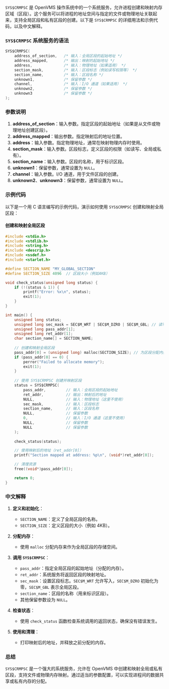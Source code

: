 `SYS$CRMPSC` 是 OpenVMS 操作系统中的一个系统服务，允许进程创建和映射内存区域（区段）。这个服务可以将进程的地址空间与指定的文件或物理地址关联起来，支持全局区段和私有区段的创建。以下是 `SYS$CRMPSC` 的详细用法和示例代码，以及中文解释。

### `SYS$CRMPSC` 系统服务的语法

```c
SYS$CRMPSC(
    address_of_section,   /* 输入：全局区段的起始地址 */
    address_mapped,       /* 输出：映射的起始地址 */
    address,              /* 输入：物理地址（如果适用） */
    section_mask,         /* 输入：区段标志（例如读写权限等） */
    section_name,         /* 输入：区段名称 */
    unknown1,             /* 保留参数 */
    channel,              /* 输入：I/O 通道（如果适用） */
    unknown2,             /* 保留参数 */
    unknown3              /* 保留参数 */
);
```

### 参数说明

1. **address_of_section**：输入参数。指定区段的起始地址（如果是从文件或物理地址创建区段）。
2. **address_mapped**：输出参数。指定映射后的地址位置。
3. **address**：输入参数。指定物理地址，通常在映射物理内存时使用。
4. **section_mask**：输入参数。区段标志，定义区段的权限（如读写、全局或私有）。
5. **section_name**：输入参数。区段的名称，用于标识区段。
6. **unknown1**：保留参数，通常设置为 `NULL`。
7. **channel**：输入参数。I/O 通道，用于文件区段的创建。
8. **unknown2**、**unknown3**：保留参数，通常设置为 `NULL`。

### 示例代码

以下是一个用 C 语言编写的示例代码，演示如何使用 `SYS$CRMPSC` 创建和映射全局区段：

#### 创建和映射全局区段

```c
#include <stdio.h>
#include <stdlib.h>
#include <string.h>
#include <descrip.h>
#include <ssdef.h>
#include <starlet.h>

#define SECTION_NAME "MY_GLOBAL_SECTION"
#define SECTION_SIZE 4096  // 区段大小（例如4KB）

void check_status(unsigned long status) {
    if (!(status & 1)) {
        printf("Error: %x\n", status);
        exit(1);
    }
}

int main() {
    unsigned long status;
    unsigned long sec_mask = SEC$M_WRT | SEC$M_DZRO | SEC$M_GBL; // 读写、初始化为零、全局
    unsigned long pass_addr[1];
    unsigned long ret_addr[1];
    char section_name[] = SECTION_NAME;
    
    // 创建和映射全局区段
    pass_addr[0] = (unsigned long) malloc(SECTION_SIZE); // 为区段分配内存
    if (pass_addr[0] == 0) {
        perror("Failed to allocate memory");
        exit(1);
    }
    
    // 使用 SYS$CRMPSC 创建并映射区段
    status = SYS$CRMPSC(
        pass_addr,         // 输入：全局区段的起始地址
        ret_addr,          // 输出：映射后的地址
        NULL,              // 输入：物理地址（这里不使用）
        sec_mask,          // 输入：区段标志
        section_name,      // 输入：区段名称
        NULL,              // 保留参数
        0,                 // 输入：I/O 通道（这里不使用）
        NULL,              // 保留参数
        NULL               // 保留参数
    );
    
    check_status(status);

    // 使用映射后的地址（ret_addr[0]）
    printf("Section mapped at address: %p\n", (void*)ret_addr[0]);

    // 清理资源
    free((void*)pass_addr[0]);

    return 0;
}
```

### 中文解释

1. **定义和初始化**：
   - `SECTION_NAME`：定义了全局区段的名称。
   - `SECTION_SIZE`：定义区段的大小（例如 4KB）。

2. **分配内存**：
   - 使用 `malloc` 分配内存来作为全局区段的存储空间。

3. **调用 `SYS$CRMPSC`**：
   - `pass_addr`：指定全局区段的起始地址（分配的内存）。
   - `ret_addr`：系统服务将返回区段的映射地址。
   - `sec_mask`：设置区段标志。`SEC$M_WRT` 允许写入，`SEC$M_DZRO` 初始化为零，`SEC$M_GBL` 表示全局区段。
   - `section_name`：区段的名称（用来标识区段）。
   - 其他保留参数设为 `NULL`。

4. **检查状态**：
   - 使用 `check_status` 函数检查系统调用的返回状态，确保没有错误发生。

5. **使用和清理**：
   - 打印映射后的地址，并释放之前分配的内存。

### 总结

`SYS$CRMPSC` 是一个强大的系统服务，允许在 OpenVMS 中创建和映射全局或私有区段，支持文件或物理内存映射。通过适当的参数配置，可以实现进程间的数据共享或私有内存的分配。